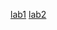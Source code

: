 [lab1](https://docs.google.com/document/d/1cUNbneb6i1E09EWTJXoUdNRCtYoSGD1-FuPzC3C7YME/edit?usp=sharing) 
[lab2](https://docs.google.com/document/d/1OUTUTu1Tm_oFQeqUNzdZf7vDQSdFargcrQ4qMGhfO8Y/edit?usp=sharing)
